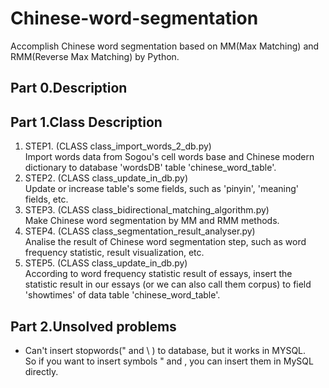 Chinese-word-segmentation
=======
Accomplish Chinese word segmentation based on MM(Max Matching) and RMM(Reverse Max Matching) by Python.

## Part 0.Description

## Part 1.Class Description
1. STEP1. (CLASS class_import_words_2_db.py)  
Import words data from Sogou's cell words base and Chinese modern dictionary
to database 'wordsDB' table 'chinese_word_table'.
2. STEP2. (CLASS class_update_in_db.py)  
Update or increase table's some fields, such as 'pinyin', 'meaning' fields, etc.
3. STEP3. (CLASS class_bidirectional_matching_algorithm.py)  
Make Chinese word segmentation by MM and RMM methods.
4. STEP4. (CLASS class_segmentation_result_analyser.py)  
Analise the result of Chinese word segmentation step, such as word frequency
statistic, result visualization, etc.
5. STEP5. (CLASS class_update_in_db.py)  
According to word frequency statistic result of essays, insert the statistic result in our essays
(or we can also call them corpus) to field 'showtimes' of data table 'chinese_word_table'.

## Part 2.Unsolved problems
- Can't insert stopwords(" and \ ) to database, but it works in MYSQL.  
 So if you want to insert symbols " and \, you can insert them in MySQL directly.